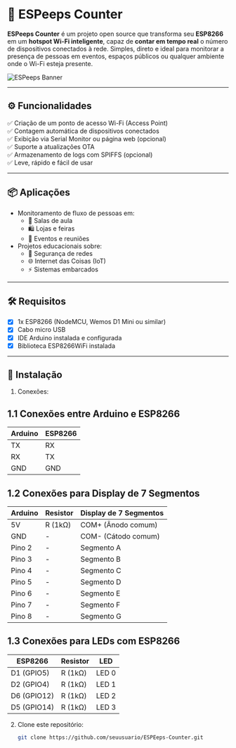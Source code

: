 # 📡 ESPeeps Counter

**ESPeeps Counter** é um projeto open source que transforma seu **ESP8266** em um **hotspot Wi-Fi inteligente**, capaz de **contar em tempo real** o número de dispositivos conectados à rede. Simples, direto e ideal para monitorar a presença de pessoas em eventos, espaços públicos ou qualquer ambiente onde o Wi-Fi esteja presente.

![ESPeeps Banner](https://your-image-url.com) <!-- Opcional -->

---

## ⚙️ Funcionalidades

✅ Criação de um ponto de acesso Wi-Fi (Access Point)  
✅ Contagem automática de dispositivos conectados  
✅ Exibição via Serial Monitor ou página web (opcional)  
✅ Suporte a atualizações OTA  
✅ Armazenamento de logs com SPIFFS (opcional)  
✅ Leve, rápido e fácil de usar

---

## 📦 Aplicações

- Monitoramento de fluxo de pessoas em:
  - 🏫 Salas de aula
  - 🛍️ Lojas e feiras
  - 🎉 Eventos e reuniões
- Projetos educacionais sobre:
  - 🔐 Segurança de redes
  - 🌐 Internet das Coisas (IoT)
  - ⚡ Sistemas embarcados

---

## 🛠️ Requisitos

- [x] 1x ESP8266 (NodeMCU, Wemos D1 Mini ou similar)  
- [x] Cabo micro USB
- [x] IDE Arduino instalada e configurada  
- [x] Biblioteca ESP8266WiFi instalada  

---

## 🚀 Instalação

1. Conexões:

## 1.1 Conexões entre Arduino e ESP8266

| Arduino | ESP8266 |
|---------|---------|
| TX      | RX      |
| RX      | TX      |
| GND     | GND     |

## 1.2 Conexões para Display de 7 Segmentos

| Arduino | Resistor | Display de 7 Segmentos |
|---------|----------|------------------------|
| 5V      | R (1kΩ)  | COM+ (Ânodo comum)     |
| GND     | -        | COM- (Cátodo comum)    |
| Pino 2  | -        | Segmento A             |
| Pino 3  | -        | Segmento B             |
| Pino 4  | -        | Segmento C             |
| Pino 5  | -        | Segmento D             |
| Pino 6  | -        | Segmento E             |
| Pino 7  | -        | Segmento F             |
| Pino 8  | -        | Segmento G             |

## 1.3 Conexões para LEDs com ESP8266

| ESP8266 | Resistor | LED  |
|---------|----------|------|
| D1 (GPIO5)  | R (1kΩ) | LED 0 |
| D2 (GPIO4)  | R (1kΩ) | LED 1 |
| D6 (GPIO12) | R (1kΩ) | LED 2 |
| D5 (GPIO14) | R (1kΩ) | LED 3 |



2. Clone este repositório:
   ```bash
   git clone https://github.com/seuusuario/ESPEeps-Counter.git
